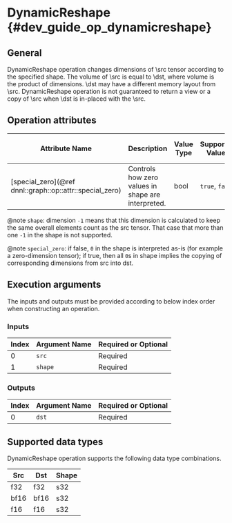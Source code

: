 DynamicReshape {#dev_guide_op_dynamicreshape}
=============================================

## General

DynamicReshape operation changes dimensions of \src tensor according to the
specified shape. The volume of \src is equal to \dst, where volume is the
product of dimensions. \dst may have a different memory layout from \src.
DynamicReshape operation is not guaranteed to return a view or a copy of \src
when \dst is in-placed with the \src.

## Operation attributes

Attribute Name | Description | Value Type |Supported Values | Required or Optional
-- | -- | --| --|--
[special_zero](@ref dnnl::graph::op::attr::special_zero) | Controls how zero values in shape are interpreted. |bool |`true`, `false` | Required

@note `shape`: dimension `-1` means that this dimension is calculated to keep
the same overall elements count as the src tensor. That case that more than
one `-1` in the shape is not supported.

@note `special_zero`: if false, `0` in the shape is interpreted as-is (for
example a zero-dimension tensor); if true, then all `0`s in shape implies the
copying of corresponding dimensions from src into dst.

## Execution arguments

The inputs and outputs must be provided according to below index order when
constructing an operation.

### Inputs

| Index | Argument Name | Required or Optional |
| ----- | ------------- | -------------------- |
| 0     | `src`         | Required             |
| 1     | `shape`       | Required             |

### Outputs

| Index | Argument Name | Required or Optional |
| ----- | ------------- | -------------------- |
| 0     | `dst`         | Required             |

## Supported data types

DynamicReshape operation supports the following data type combinations.

| Src  | Dst     | Shape
| ---- | ------- | --
| f32  | f32     | s32
| bf16 | bf16    | s32
| f16  | f16     | s32
